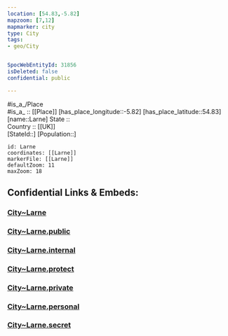 ```yaml
---
location: [54.83,-5.82] 
mapzoom: [7,12] 
mapmarker: city 
type: City
tags:
- geo/City


SpocWebEntityId: 31856
isDeleted: false
confidential: public

---
```

#is_a_/Place  
#is_a_ :: [[Place]] 
[has_place_longitude::-5.82] 
[has_place_latitude::54.83] 
[name::Larne] 
State ::  
Country :: [[UK]]  
[StateId::] 
[Population::] 



```leaflet
id: Larne
coordinates: [[Larne]] 
markerFile: [[Larne]] 
defaultZoom: 11 
maxZoom: 18
```


## Confidential Links & Embeds: 

### [City~Larne](/_Standards/Earth/Continent/Europe/Europe~North/UK/Ireland~North/counties~Ireland~North/Antrim~Mid-and_East/cities~Mid-and_East-Antrim/Larne/City~Larne.md) 

### [City~Larne.public](/_public/Earth/Continent/Europe/Europe~North/UK/Ireland~North/counties~Ireland~North/Antrim~Mid-and_East/cities~Mid-and_East-Antrim/Larne/City~Larne.public.md) 

### [City~Larne.internal](/_internal/Earth/Continent/Europe/Europe~North/UK/Ireland~North/counties~Ireland~North/Antrim~Mid-and_East/cities~Mid-and_East-Antrim/Larne/City~Larne.internal.md) 

### [City~Larne.protect](/_protect/Earth/Continent/Europe/Europe~North/UK/Ireland~North/counties~Ireland~North/Antrim~Mid-and_East/cities~Mid-and_East-Antrim/Larne/City~Larne.protect.md) 

### [City~Larne.private](/_private/Earth/Continent/Europe/Europe~North/UK/Ireland~North/counties~Ireland~North/Antrim~Mid-and_East/cities~Mid-and_East-Antrim/Larne/City~Larne.private.md) 

### [City~Larne.personal](/_personal/Earth/Continent/Europe/Europe~North/UK/Ireland~North/counties~Ireland~North/Antrim~Mid-and_East/cities~Mid-and_East-Antrim/Larne/City~Larne.personal.md) 

### [City~Larne.secret](/_secret/Earth/Continent/Europe/Europe~North/UK/Ireland~North/counties~Ireland~North/Antrim~Mid-and_East/cities~Mid-and_East-Antrim/Larne/City~Larne.secret.md)


